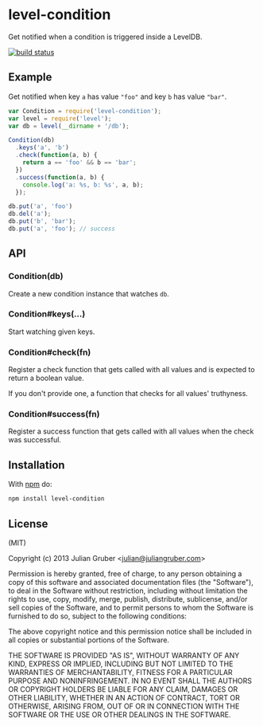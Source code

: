 
# level-condition

Get notified when a condition is triggered inside a LevelDB.

[![build status](https://secure.travis-ci.org/juliangruber/level-condition.png)](http://travis-ci.org/juliangruber/level-condition)

## Example

Get notified when key `a` has value `"foo"` and key `b` has value `"bar"`.

```js
var Condition = require('level-condition');
var level = require('level');
var db = level(__dirname + '/db');

Condition(db)
  .keys('a', 'b')
  .check(function(a, b) {
    return a == 'foo' && b == 'bar';
  })
  .success(function(a, b) {
    console.log('a: %s, b: %s', a, b);
  });

db.put('a', 'foo')
db.del('a');
db.put('b', 'bar');
db.put('a', 'foo'); // success
```

## API

### Condition(db)

Create a new condition instance that watches `db`.

### Condition#keys(...)

Start watching given keys.

### Condition#check(fn)

Register a check function that gets called with all values and
is expected to return a boolean value.

If you don't provide one, a function that checks for all values'
truthyness.

### Condition#success(fn)

Register a success function that gets called with all values when
the check was successful.

## Installation

With [npm](https://npmjs.org) do:

```bash
npm install level-condition
```

## License

(MIT)

Copyright (c) 2013 Julian Gruber &lt;julian@juliangruber.com&gt;

Permission is hereby granted, free of charge, to any person obtaining a copy of
this software and associated documentation files (the "Software"), to deal in
the Software without restriction, including without limitation the rights to
use, copy, modify, merge, publish, distribute, sublicense, and/or sell copies
of the Software, and to permit persons to whom the Software is furnished to do
so, subject to the following conditions:

The above copyright notice and this permission notice shall be included in all
copies or substantial portions of the Software.

THE SOFTWARE IS PROVIDED "AS IS", WITHOUT WARRANTY OF ANY KIND, EXPRESS OR
IMPLIED, INCLUDING BUT NOT LIMITED TO THE WARRANTIES OF MERCHANTABILITY,
FITNESS FOR A PARTICULAR PURPOSE AND NONINFRINGEMENT. IN NO EVENT SHALL THE
AUTHORS OR COPYRIGHT HOLDERS BE LIABLE FOR ANY CLAIM, DAMAGES OR OTHER
LIABILITY, WHETHER IN AN ACTION OF CONTRACT, TORT OR OTHERWISE, ARISING FROM,
OUT OF OR IN CONNECTION WITH THE SOFTWARE OR THE USE OR OTHER DEALINGS IN THE
SOFTWARE.
